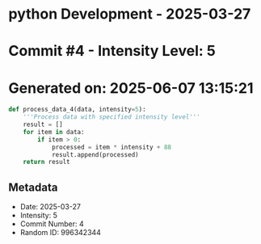 ﻿# python Development - 2025-03-27
# Commit #4 - Intensity Level: 5
# Generated on: 2025-06-07 13:15:21
```python
def process_data_4(data, intensity=5):
    '''Process data with specified intensity level'''
    result = []
    for item in data:
        if item > 0:
            processed = item * intensity + 88
            result.append(processed)
    return result
```
## Metadata
- Date: 2025-03-27
- Intensity: 5
- Commit Number: 4
- Random ID: 996342344

